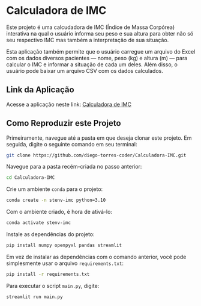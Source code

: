 # Calculadora de IMC

Este projeto é uma calcudadora de IMC (Índice de Massa Corpórea) interativa na qual o usuário informa seu peso e sua altura para obter não só seu respectivo IMC mas também a interpretação de sua situação.

Esta aplicação também permite que o usuário carregue um arquivo do Excel com os dados diversos pacientes — nome, peso (kg) e altura (m) — para calcular o IMC e informar a situação de cada um deles. Além disso, o usuário pode baixar um arquivo CSV com os dados calculados.

## Link da Aplicação

Acesse a aplicação neste link: 
[Calculadora de IMC](https://diego-torres-coder-calculadora-imc-calculadora-imc-4zf5io.streamlit.app/)


## Como Reproduzir este Projeto

Primeiramente, navegue até a pasta em que deseja clonar este projeto. Em seguida, digite o seguinte comando em seu terminal:

```bash
git clone https://github.com/diego-torres-coder/Calculadora-IMC.git
```

Navegue para a pasta recém-criada no passo anterior:

```bash
cd Calculadora-IMC
```

Crie um ambiente `conda` para o projeto:

```bash
conda create -n stenv-imc python=3.10
```

Com o ambiente criado, é hora de ativá-lo:

```bash
conda activate stenv-imc
```

Instale as dependências do projeto:

```bash
pip install numpy openpyxl pandas streamlit
```

Em vez de instalar as dependências com o comando anterior, você pode simplesmente usar o arquivo `requirements.txt`:

```bash
pip install -r requirements.txt
```

Para executar o script `main.py`, digite:

```bash
streamlit run main.py
```
